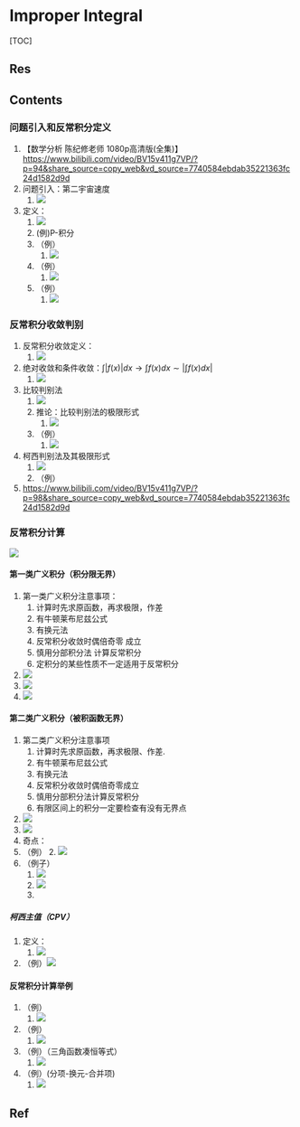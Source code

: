 # Improper Integral

[TOC]



## Res



## Contents
### 问题引入和反常积分定义
1. 【数学分析 陈纪修老师 1080p高清版(全集)】 https://www.bilibili.com/video/BV15v411g7VP/?p=94&share_source=copy_web&vd_source=7740584ebdab35221363fc24d1582d9d
2. 问题引入：第二宇宙速度
	1. ![](../../../../Assets/Pics/Screenshot%202023-11-29%20at%2010.55.25AM.png)
3. 定义：
	1. ![](../../../../Assets/Pics/Screenshot%202023-11-29%20at%2011.07.02AM.png)
	2. (例)P-积分
	3. （例）
		1. ![](../../../../Assets/Pics/Screenshot%202023-11-29%20at%2011.09.49AM.png)
	4. （例）
		1. ![](../../../../Assets/Pics/Screenshot%202023-11-29%20at%2011.15.56AM.png)
	6. （例）
		1. ![](../../../../Assets/Pics/Screenshot%202023-11-29%20at%2011.31.53AM.png)

### 反常积分收敛判别
1. 反常积分收敛定义：
	1. ![](../../../../Assets/Pics/Screenshot%202023-11-29%20at%203.02.59PM.png)
2. 绝对收敛和条件收敛：$\int\vert{f(x)}\vert{dx}\to\int{f(x)}dx\sim\vert\int{f(x)}dx\vert$
	1. ![](../../../../Assets/Pics/Screenshot%202023-11-29%20at%203.07.52PM.png)
3. 比较判别法
	1. ![](../../../../Assets/Pics/Screenshot%202023-11-29%20at%203.17.52PM.png)
	2. 推论：比较判别法的极限形式
		1. ![](../../../../Assets/Pics/Screenshot%202023-11-29%20at%203.26.00PM.png)
	3. （例）
		1. ![](../../../../Assets/Pics/Screenshot%202023-11-29%20at%203.26.16PM.png)
4. 柯西判别法及其极限形式
	1. ![](../../../../Assets/Pics/Screenshot%202023-11-29%20at%203.30.03PM.png)
	2. （例）
5. https://www.bilibili.com/video/BV15v411g7VP/?p=98&share_source=copy_web&vd_source=7740584ebdab35221363fc24d1582d9d

### 反常积分计算
![](../../../../Assets/Pics/Screenshot%202023-12-06%20at%202.02.40PM.png)
#### 第一类广义积分（积分限无界）
1. 第一类广义积分注意事项：
	1. 计算时先求原函数，再求极限，作差
	2. 有牛顿莱布尼兹公式
	3. 有换元法
	4. 反常积分收敛时偶倍奇零 成立
	5. 慎用分部积分法 计算反常积分
	6. 定积分的某些性质不一定适用于反常积分
2. ![](../../../../Assets/Pics/Screenshot%202023-12-06%20at%202.13.15PM.png)
3. ![](../../../../Assets/Pics/Screenshot%202023-12-06%20at%202.18.24PM.png)
4. ![](../../../../Assets/Pics/Screenshot%202023-12-06%20at%202.20.58PM.png)
#### 第二类广义积分（被积函数无界）
1. 第二类广义积分注意事项
	1. 计算时先求原函数，再求极限、作差.
	2. 有牛顿莱布尼兹公式
	3. 有换元法
	4. 反常积分收敛时偶倍奇零成立
	5. 慎用分部积分法计算反常积分
	6. 有限区间上的积分一定要检查有没有无界点
2. ![](../../../../Assets/Pics/Screenshot%202023-12-06%20at%201.51.30PM.png)
3. ![](../../../../Assets/Pics/Screenshot%202023-12-06%20at%201.52.16PM.png)
4. 奇点：
5. （例）
	2. ![](../../../../Assets/Pics/Screenshot%202023-11-29%20at%202.11.46PM.png)
6. （例子）
	1. ![](../../../../Assets/Pics/Screenshot%202023-11-29%20at%202.14.02PM.png)
	2. ![](../../../../Assets/Pics/Screenshot%202023-12-06%20at%201.57.18PM.png)
	3. 
##### 柯西主值（CPV）
1. 定义：
	1. ![](../../../../Assets/Pics/Screenshot%202023-11-29%20at%202.44.28PM.png)
2. （例）![](../../../../Assets/Pics/Screenshot%202023-11-29%20at%202.43.17PM.png)
#### 反常积分计算举例
1. （例）
	1. ![](../../../../Assets/Pics/Screenshot%202023-11-29%20at%202.28.08PM.png)
2. （例）
	1. ![](../../../../Assets/Pics/Screenshot%202023-11-29%20at%202.28.47PM.png)
3. （例）（三角函数凑恒等式）
	1. ![](../../../../Assets/Pics/Screenshot%202023-11-29%20at%202.47.56PM.png)
4. （例）(分项-换元-合并项)
	1. ![](../../../../Assets/Pics/Screenshot%202023-11-29%20at%202.53.38PM.png)



## Ref
